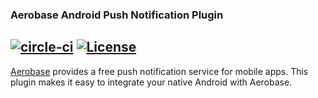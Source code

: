 ### Aerobase Android Push Notification Plugin
[![circle-ci](https://img.shields.io/circleci/project/github/aerobase-demo/android-push-sample/master.svg)](https://circleci.com/gh/aerobase-demo/android-push-sample)
[![License](https://img.shields.io/badge/-Apache%202.0-blue.svg)](https://opensource.org/s/Apache-2.0)
---

[Aerobase](https://aerobase.io/) provides a free push notification service for mobile apps. 
This plugin makes it easy to integrate your native Android with Aerobase.
